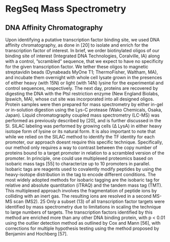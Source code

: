 # RegSeq Mass Spectrometry

## DNA Affinity Chromatography


Upon identifying a putative transcription factor binding site, we used DNA affinity chromatography, as done in [20] to isolate and enrich for the transcription factor of interest. In brief, we order
biotinylated oligos of our binding site of interest (Integrated DNA Technologies, Coralville, IA)
along with a control, ”scrambled” sequence, that we expect to have no specificity for the given
transcription factor. We tether these oligos to magnetic streptavidin beads (Dynabeads MyOne T1;
ThermoFisher, Waltham, MA), and incubate them overnight with whole cell lysate grown in the
presences of either heavy (with 15N) or light (with 14N) lysine for the experimental and control
sequences, respectively. The next day, proteins are recovered by digesting the DNA with the PtsI
restriction enzyme (New England Biolabs, Ipswich, MA), whose cut site was incorporated into all
designed oligos.
Protein samples were then prepared for mass spectrometry by either in-gel or in-solution
digestion using the Lys-C protease (Wako Chemicals, Osaka, Japan). Liquid chromatography
coupled mass spectrometry (LC-MS) was performed as previously described by [20], and is
further discussed in the SI. SILAC labeling was performed by growing cells (∆ LysA) in either
heavy isotope form of lysine or its natural form.
It is also important to note that while we relied on the SILAC method to identify the TF identity
for each promoter, our approach doesnt require this specific technique. Specifically, our method
only requires a way to contrast between the copy number of proteins bound to a target promoter
in relation to a scrambled version of the promoter. In principle, one could use multiplexed
proteomics based on isobaric mass tags [55] to characterize up to 10 promoters in parallel. Isobaric
tags are reagents used to covalently modify peptides by using the heavy-isotope distribution in
the tag to encode different conditions. The most widely adopted methods for isobaric tagging are
the isobaric tag for relative and absolute quantitation (iTRAQ) and the tandem mass tag (TMT).
This multiplexed approach involves the fragmentation of peptide ions by colliding with an inert
gas. The resulting ions are resolved in a second MS-MS scan (MS2).
25
Only a subset (13) of all transcription factor targets were identified by mass spectrometry
due to limitations in scaling the technique to large numbers of targets. The transcription factors
identified by this method are enriched more than any other DNA binding protein, with p <
0.01 using the outlier detection method as outlined by Cox and Mann [56], with corrections for
multiple hypothesis testing using the method proposed by Benjamini and Hochberg [57].
